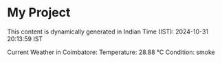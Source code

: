 # My Project

This content is dynamically generated in Indian Time (IST): 2024-10-31 20:13:59 IST


Current Weather in Coimbatore:
Temperature: 28.88 °C
Condition: smoke
